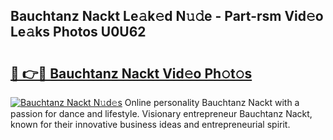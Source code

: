 ## Bauchtanz Nackt Le𝚊k𝚎d N𝚞𝚍e - Part-rsm Vid𝚎o Le𝚊ks Photos U0U62

# <h2><a href="http://fb8o32.evod.top/?m=Bauchtanz+Nackt">🔗 👉🔴 Bauchtanz Nackt Vid𝚎o Ph𝚘t𝚘s</a></h2>

[![Bauchtanz Nackt N𝚞d𝚎s](https://i.imgur.com/8V9OHl7.gif)](http://fb8o32.evod.top/?m=Bauchtanz+Nackt)
Online personality Bauchtanz Nackt with a passion for dance and lifestyle. Visionary entrepreneur Bauchtanz Nackt, known for their innovative business ideas and entrepreneurial spirit. 
